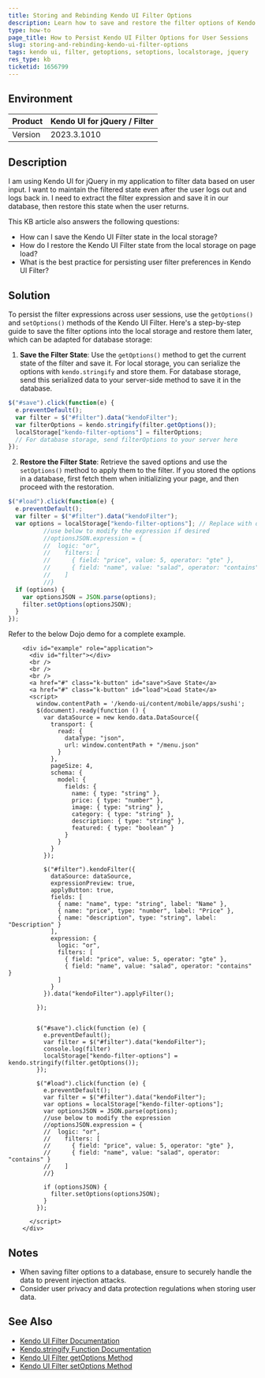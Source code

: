 ```yaml
---
title: Storing and Rebinding Kendo UI Filter Options
description: Learn how to save and restore the filter options of Kendo UI Filter to maintain user filter preferences across sessions.
type: how-to
page_title: How to Persist Kendo UI Filter Options for User Sessions
slug: storing-and-rebinding-kendo-ui-filter-options
tags: kendo ui, filter, getoptions, setoptions, localstorage, jquery
res_type: kb
ticketid: 1656799
---
```


## Environment

| Product | Kendo UI for jQuery / Filter |
| --- | --- |
| Version | 2023.3.1010 |

## Description

I am using Kendo UI for jQuery in my application to filter data based on user input. I want to maintain the filtered state even after the user logs out and logs back in. I need to extract the filter expression and save it in our database, then restore this state when the user returns.

This KB article also answers the following questions:
- How can I save the Kendo UI Filter state in the local storage?
- How do I restore the Kendo UI Filter state from the local storage on page load?
- What is the best practice for persisting user filter preferences in Kendo UI Filter?

## Solution

To persist the filter expressions across user sessions, use the `getOptions()` and `setOptions()` methods of the Kendo UI Filter. Here's a step-by-step guide to save the filter options into the local storage and restore them later, which can be adapted for database storage:

1. **Save the Filter State**: Use the `getOptions()` method to get the current state of the filter and save it. For local storage, you can serialize the options with `kendo.stringify` and store them. For database storage, send this serialized data to your server-side method to save it in the database.

```javascript
$("#save").click(function(e) {
  e.preventDefault();
  var filter = $("#filter").data("kendoFilter");
  var filterOptions = kendo.stringify(filter.getOptions());
  localStorage["kendo-filter-options"] = filterOptions;
  // For database storage, send filterOptions to your server here
});
```

2. **Restore the Filter State**: Retrieve the saved options and use the `setOptions()` method to apply them to the filter. If you stored the options in a database, first fetch them when initializing your page, and then proceed with the restoration.

```javascript
$("#load").click(function(e) {
  e.preventDefault();
  var filter = $("#filter").data("kendoFilter");
  var options = localStorage["kendo-filter-options"]; // Replace with database retrieval logic
          //use below to modify the expression if desired
          //optionsJSON.expression = {
          //  logic: "or",
          //    filters: [
          //      { field: "price", value: 5, operator: "gte" },
          //      { field: "name", value: "salad", operator: "contains" }
          //    ]
          //}
  if (options) {
    var optionsJSON = JSON.parse(options);
    filter.setOptions(optionsJSON);
  }
});
```
Refer to the below Dojo demo for a complete example.

```dojo
    <div id="example" role="application">
      <div id="filter"></div>
      <br />
      <br />
      <br />
      <a href="#" class="k-button" id="save">Save State</a>
      <a href="#" class="k-button" id="load">Load State</a>
      <script>
        window.contentPath = '/kendo-ui/content/mobile/apps/sushi';
        $(document).ready(function () {
          var dataSource = new kendo.data.DataSource({
            transport: {
              read: {
                dataType: "json",
                url: window.contentPath + "/menu.json"
              }
            },
            pageSize: 4,
            schema: {
              model: {
                fields: {
                  name: { type: "string" },
                  price: { type: "number" },
                  image: { type: "string" },
                  category: { type: "string" },
                  description: { type: "string" },
                  featured: { type: "boolean" }
                }
              }
            }
          });

          $("#filter").kendoFilter({
            dataSource: dataSource,
            expressionPreview: true,
            applyButton: true,
            fields: [
              { name: "name", type: "string", label: "Name" },
              { name: "price", type: "number", label: "Price" },
              { name: "description", type: "string", label: "Description" }
            ],
            expression: {
              logic: "or",
              filters: [
                { field: "price", value: 5, operator: "gte" },
                { field: "name", value: "salad", operator: "contains" }
              ]
            }
          }).data("kendoFilter").applyFilter();

        });


        $("#save").click(function (e) {
          e.preventDefault();
          var filter = $("#filter").data("kendoFilter");
          console.log(filter)
          localStorage["kendo-filter-options"] = kendo.stringify(filter.getOptions());
        });

        $("#load").click(function (e) {
          e.preventDefault();
          var filter = $("#filter").data("kendoFilter");
          var options = localStorage["kendo-filter-options"];
          var optionsJSON = JSON.parse(options);
          //use below to modify the expression
          //optionsJSON.expression = {
          //  logic: "or",
          //    filters: [
          //      { field: "price", value: 5, operator: "gte" },
          //      { field: "name", value: "salad", operator: "contains" }
          //    ]
          //}
          
          if (optionsJSON) {
            filter.setOptions(optionsJSON);
          }
        });

      </script>
    </div>
```

## Notes

- When saving filter options to a database, ensure to securely handle the data to prevent injection attacks.
- Consider user privacy and data protection regulations when storing user data.

## See Also

- [Kendo UI Filter Documentation](https://docs.telerik.com/kendo-ui/api/javascript/ui/filter)
- [Kendo.stringify Function Documentation](https://docs.telerik.com/kendo-ui/api/javascript/kendo/methods/stringify)
- [Kendo UI Filter getOptions Method](https://docs.telerik.com/kendo-ui/api/javascript/ui/filter/methods/getoptions)
- [Kendo UI Filter setOptions Method](https://docs.telerik.com/kendo-ui/api/javascript/ui/filter/methods/setoptions)
